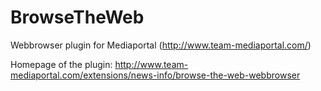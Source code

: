 # BrowseTheWeb

Webbrowser plugin for Mediaportal (http://www.team-mediaportal.com/)

Homepage of the plugin: http://www.team-mediaportal.com/extensions/news-info/browse-the-web-webbrowser

